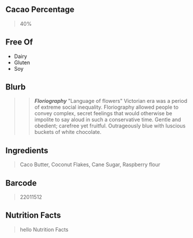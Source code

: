 ## Cacao Percentage
> 40%

## Free Of
- Dairy
- Gluten
- Soy

## Blurb
> > ***Floriography*** "Language of flowers"
> Victorian era was a period of extreme social inequality. Floriography allowed people to convey complex, secret feelings that would otherwise be impolite to say aloud in such a conservative time.
> Gentle and obedient; carefree yet fruitful. Outrageously blue with luscious buckets of white chocolate.

## Ingredients
> Caco Butter, Coconut Flakes, Cane Sugar, Raspberry flour

## Barcode
> 22011512

## Nutrition Facts
> hello Nutrition Facts
